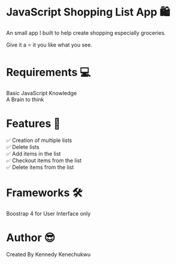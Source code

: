 # JavaScript Shopping List App 🛍

An small app I built to help create shopping especially groceries.

Give it a ⭐ it you like what you see.

# Requirements 💻
Basic JavaScript Knowledge <br/>
A Brain to think

# Features 💎
✅ Creation of multiple lists <br/>
✅ Delete lists <br/>
✅ Add items in the list <br/>
✅ Checkout items from the list <br/>
✅ Delete items from the list

# Frameworks 🛠
Boostrap 4 for User Interface only

# Author 😎
Created By Kennedy Kenechukwu
